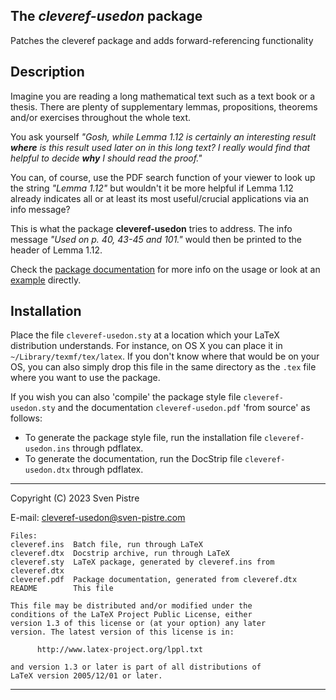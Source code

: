 ## The *cleveref-usedon* package
Patches the cleveref package and adds forward-referencing functionality

## Description
Imagine you are reading a long mathematical text such as a text book 
or a thesis. There are plenty of supplementary lemmas, propositions, 
theorems and/or exercises throughout the whole text. 

You ask yourself *"Gosh, while Lemma 1.12 is certainly an interesting 
result **where** is this result used later on in this long text? I 
really would find that helpful to decide **why** I should read the 
proof."*

You can, of course, use the PDF search function of your viewer to 
look up the string *"Lemma 1.12"* but wouldn't it be more helpful 
if Lemma 1.12 already indicates all or at least its most 
useful/crucial applications via an info message?

This is what the package **cleveref-usedon** tries to address.
The info message *"Used on p. 40, 43-45 and 101."* would then be
printed to the header of Lemma 1.12.

Check the [package documentation](./cleveref-usedon.pdf) for more info on the usage or look at an [example](./examples) directly.

## Installation
Place the file ``cleveref-usedon.sty`` at a location which your LaTeX distribution understands. For instance, on OS X you can place it in ``~/Library/texmf/tex/latex``.
If you don't know where that would be on your OS, you can also simply drop this file in the same directory as the ``.tex`` file where you want to use the package.

If you wish you can also 'compile' the package style file ``cleveref-usedon.sty`` and the documentation ``cleveref-usedon.pdf`` 'from source' as follows:
- To generate the package style file, run the installation file ``cleveref-usedon.ins`` through pdflatex. 
- To generate the documentation, run the DocStrip file ``cleveref-usedon.dtx`` through pdflatex. 

---
Copyright (C) 2023  Sven Pistre

E-mail:   [cleveref-usedon@sven-pistre.com](mailto:cleveref-usedon@sven-pistre.com?subject=[[cleveref-usedon]])
```
Files:
cleveref.ins  Batch file, run through LaTeX
cleveref.dtx  Docstrip archive, run through LaTeX
cleveref.sty  LaTeX package, generated by cleveref.ins from cleveref.dtx
cleveref.pdf  Package documentation, generated from cleveref.dtx
README        This file

This file may be distributed and/or modified under the
conditions of the LaTeX Project Public License, either
version 1.3 of this license or (at your option) any later
version. The latest version of this license is in:

      http://www.latex-project.org/lppl.txt

and version 1.3 or later is part of all distributions of
LaTeX version 2005/12/01 or later.
```
---